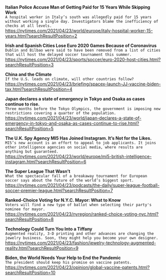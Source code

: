 **Italian Police Accuse Man of Getting Paid for 15 Years While Skipping Work**\
`A hospital worker in Italy’s south was allegedly paid for 15 years without working a single day. Investigators blame the inefficiency of checks at all levels.`\
https://nytimes.com/2021/04/23/world/europe/italy-hospital-worker-15-years.html?searchResultPosition=2

**Irish and Spanish Cities Lose Euro 2020 Games Because of Coronavirus**\
`Dublin and Bilbao were said to have been removed from a list of cities that will host the delayed soccer tournament this summer.`\
https://nytimes.com/2021/04/23/sports/soccer/euro-2020-host-cities.html?searchResultPosition=3

**China and the Climate**\
`If the U.S. leads on climate, will other countries follow?`\
https://nytimes.com/2021/04/23/briefing/spacex-launch-JJ-vaccine-biden-tax.html?searchResultPosition=4

**Japan declares a state of emergency in Tokyo and Osaka as cases continue to rise.**\
`Three months before the Tokyo Olympics, the government is imposing new restrictions covering a quarter of the population.`\
https://nytimes.com/2021/04/23/world/japan-declares-a-state-of-emergency-in-tokyo-and-osaka-as-cases-continue-to-rise.html?searchResultPosition=5

**The U.K. Spy Agency MI5 Has Joined Instagram. It’s Not for the Likes.**\
`MI5’s new account is an effort to appeal to job applicants. It joins other intelligence agencies on social media, where results are anything but guaranteed.`\
https://nytimes.com/2021/04/23/world/europe/mi5-british-intelligence-instagram.html?searchResultPosition=6

**The Super League That Wasn’t**\
`What the spectacular fall of a breakaway tournament for European soccer says about the future of the world’s biggest sport.`\
https://nytimes.com/2021/04/23/podcasts/the-daily/super-league-football-soccer-premier-league.html?searchResultPosition=7

**Ranked-Choice Voting for N.Y.C. Mayor: What to Know**\
`Voters will find a new type of ballot when selecting their party's nominee for mayor.`\
https://nytimes.com/2021/04/23/nyregion/ranked-choice-voting-nyc.html?searchResultPosition=8

**Technology Could Turn You Into a Tiffany**\
`Augmented reality, 3-D printing and other advances are changing the jewelry business. Soon, they might help you become your own designer.`\
https://nytimes.com/2021/04/23/fashion/jewelry-technology-augmented-reality.html?searchResultPosition=9

**Biden, the World Needs Your Help to End the Pandemic**\
`The president should keep his promise on vaccine patents.`\
https://nytimes.com/2021/04/23/opinion/global-vaccine-patents.html?searchResultPosition=10

